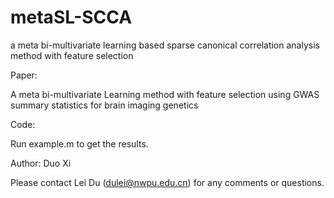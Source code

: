 # metaSL-SCCA
a meta bi-multivariate learning based sparse canonical correlation analysis method with feature selection

Paper:

A meta bi-multivariate Learning method with feature selection using GWAS summary statistics for brain imaging genetics

Code:

Run example.m to get the results.

Author: Duo Xi

Please contact Lei Du (dulei@nwpu.edu.cn) for any comments or questions.

